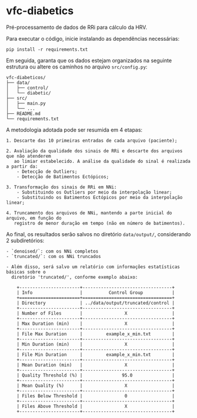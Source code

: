 # vfc-diabetics

Pré-processamento de dados de RRi para cálculo da HRV.

Para executar o código, inicie instalando as dependências necessárias:

    pip install -r requirements.txt

Em seguida, garanta que os dados estejam organizados na seguinte estrutura ou altere os caminhos no arquivo `src/config.py`:

```plaintext
vfc-diabeticos/
├── data/
│   ├── control/
│   └── diabetic/
├── src/
│   ├── main.py
│   └── ...
├── README.md
└── requirements.txt
```

A metodologia adotada pode ser resumida em 4 etapas:

    1. Descarte das 10 primeiras entradas de cada arquivo (paciente);

    2. Avaliação da qualidade dos sinais de RRi e descarte dos arquivos que não atenderem
       ao limiar estabelecido. A análise da qualidade do sinal é realizada a partir da:
        - Detecção de Outliers;
        - Detecção de Batimentos Ectópicos;

    3. Transformação dos sinais de RRi em NNi:
        - Substituindo os Outliers por meio da interpolação linear;
        - Substituindo os Batimentos Ectópicos por meio da interpolação linear;
    
    4. Truncamento dos arquivos de NNi, mantendo a parte inicial do arquivo, em função do
       registro de menor duração em tempo (não em número de batimentos).

Ao final, os resultados serão salvos no diretório `data/output/`, considerando 2 subdiretórios:

    - `denoised/`: com os NNi completos
    - `truncated/`: com os NNi truncados
    
    - Além disso, será salvo um relatório com informações estatísticas básicas sobre o
      diretório 'truncated/', conforme exemplo abaixo:

        +-----------------------+----------------------------------+
        | Info                  |          Control Group           |
        +=======================+==================================+
        | Directory             | ../data/output/truncated/control |
        +-----------------------+----------------------------------+
        | Number of Files       |                X                 |
        +-----------------------+----------------------------------+
        | Max Duration (min)    |                X                 |
        +-----------------------+----------------------------------+
        | File Max Duration     |         example_x_min.txt        |
        +-----------------------+----------------------------------+
        | Min Duration (min)    |                X                 |
        +-----------------------+----------------------------------+
        | File Min Duration     |         example_x_min.txt        |
        +-----------------------+----------------------------------+
        | Mean Duration (min)   |                X                 |
        +-----------------------+----------------------------------+
        | Quality Threshold (%) |               95.0               |
        +-----------------------+----------------------------------+
        | Mean Quality (%)      |                X                 |
        +-----------------------+----------------------------------+
        | Files Below Threshold |                0                 |
        +-----------------------+----------------------------------+
        | Files Above Threshold |                X                 |
        +-----------------------+----------------------------------+
